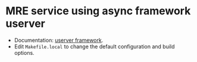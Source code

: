# MRE service using async framework userver

- Documentation: [userver framework](https://userver.tech/de/d6a/md_en_2index.html).
- Edit `Makefile.local` to change the default configuration and build options.